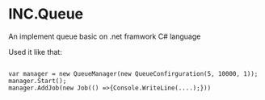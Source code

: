 # INC.Queue

An implement queue basic on .net framwork C# language

Used it like that:

<code>
var manager = new QueueManager(new QueueConfirguration(5, 10000, 1));
manager.Start();
manager.AddJob(new Job(() =>{Console.WriteLine(....);}))
</code>
